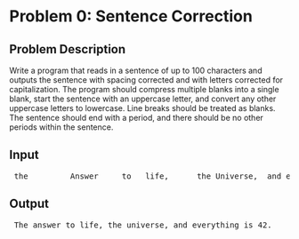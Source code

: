 # Problem 0: Sentence Correction

## Problem Description

Write a program that reads in a sentence of up to 100 characters and outputs the sentence with spacing corrected and with letters corrected for capitalization. The program should compress multiple blanks into a single blank, start the sentence with an uppercase letter, and convert any other uppercase letters to lowercase. Line breaks should be treated as blanks. The sentence should end with a period, and there should be no other periods within the sentence.

## Input
<pre> the         Answer     to   life,      the Universe,  and everything IS 42. </pre>




## Output
<pre> The answer to life, the universe, and everything is 42. </pre>



